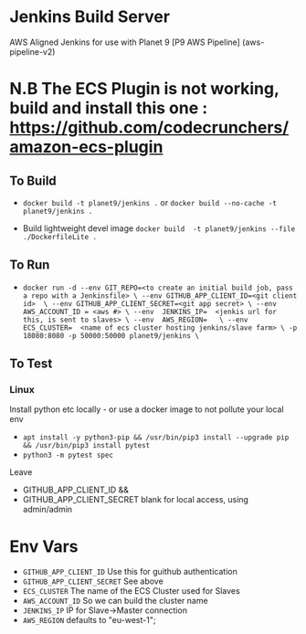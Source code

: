 # Jenkins Build Server

AWS Aligned Jenkins for use with Planet 9 [P9 AWS Pipeline] (aws-pipeline-v2)

# N.B The ECS Plugin is not working, build and install this one : https://github.com/codecrunchers/amazon-ecs-plugin

## To Build 
* `docker build -t planet9/jenkins .` or `docker build --no-cache -t planet9/jenkins .`

* Build lightweight devel image   `docker build  -t planet9/jenkins --file ./DockerfileLite .`

## To Run
* `docker run -d --env GIT_REPO=<to create an initial build job, pass a repo with a Jenkinsfile> \
--env GITHUB_APP_CLIENT_ID=<git client id>  \
--env GITHUB_APP_CLIENT_SECRET=<git app secret> \
--env AWS_ACCOUNT_ID = <aws #> \
--env  JENKINS_IP=  <jenkis url for this, is sent to slaves> \
--env  AWS_REGION=   \
--env  ECS_CLUSTER=  <name of ecs cluster hosting jenkins/slave farm> \
-p 18080:8080 -p 50000:50000 planet9/jenkins \`


## To Test
### Linux

Install python etc locally - or use a docker image to not pollute your local env
* `apt install -y python3-pip && /usr/bin/pip3 install --upgrade pip && /usr/bin/pip3 install pytest`
* `python3 -m pytest spec`

Leave 
* GITHUB_APP_CLIENT_ID &&   
* GITHUB_APP_CLIENT_SECRET blank for local access, using admin/admin

# Env Vars
* `GITHUB_APP_CLIENT_ID`
Use this for guithub authentication
* `GITHUB_APP_CLIENT_SECRET`
See above
* `ECS_CLUSTER`
The name of the ECS Cluster used for Slaves
* `AWS_ACCOUNT_ID`
So we can build the cluster name
* `JENKINS_IP`
IP for Slave->Master connection
* `AWS_REGION`
defaults to "eu-west-1";




